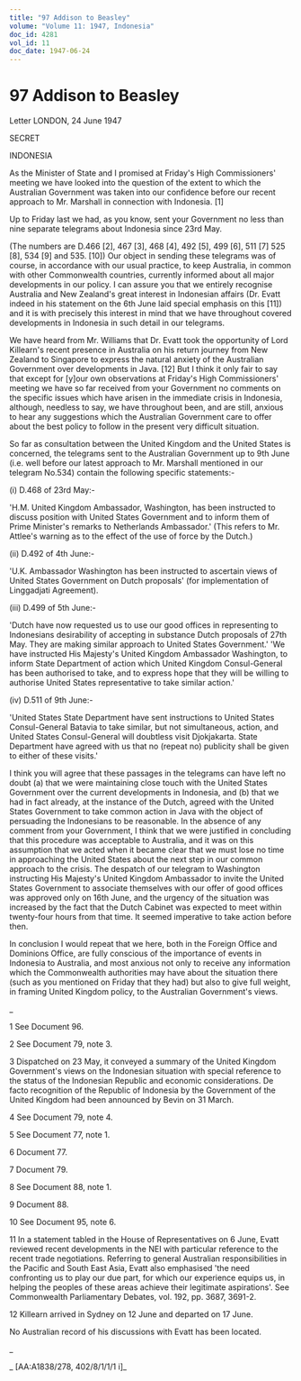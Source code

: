 ```yaml
---
title: "97 Addison to Beasley"
volume: "Volume 11: 1947, Indonesia"
doc_id: 4281
vol_id: 11
doc_date: 1947-06-24
---
```


# 97 Addison to Beasley

Letter LONDON, 24 June 1947

SECRET

INDONESIA

As the Minister of State and I promised at Friday's High Commissioners' meeting we have looked into the question of the extent to which the Australian Government was taken into our confidence before our recent approach to Mr. Marshall in connection with Indonesia. [1]

Up to Friday last we had, as you know, sent your Government no less than nine separate telegrams about Indonesia since 23rd May.

(The numbers are D.466 [2], 467 [3], 468 [4], 492 [5], 499 [6], 511 [7] 525 [8], 534 [9] and 535. [10]) Our object in sending these telegrams was of course, in accordance with our usual practice, to keep Australia, in common with other Commonwealth countries, currently informed about all major developments in our policy. I can assure you that we entirely recognise Australia and New Zealand's great interest in Indonesian affairs (Dr. Evatt indeed in his statement on the 6th June laid special emphasis on this [11]) and it is with precisely this interest in mind that we have throughout covered developments in Indonesia in such detail in our telegrams.

We have heard from Mr. Williams that Dr. Evatt took the opportunity of Lord Killearn's recent presence in Australia on his return journey from New Zealand to Singapore to express the natural anxiety of the Australian Government over developments in Java. [12] But I think it only fair to say that except for [y]our own observations at Friday's High Commissioners' meeting we have so far received from your Government no comments on the specific issues which have arisen in the immediate crisis in Indonesia, although, needless to say, we have throughout been, and are still, anxious to hear any suggestions which the Australian Government care to offer about the best policy to follow in the present very difficult situation.

So far as consultation between the United Kingdom and the United States is concerned, the telegrams sent to the Australian Government up to 9th June (i.e. well before our latest approach to Mr. Marshall mentioned in our telegram No.534) contain the following specific statements:-

(i) D.468 of 23rd May:-

'H.M. United Kingdom Ambassador, Washington, has been instructed to discuss position with United States Government and to inform them of Prime Minister's remarks to Netherlands Ambassador.' (This refers to Mr. Attlee's warning as to the effect of the use of force by the Dutch.)

(ii) D.492 of 4th June:-

'U.K. Ambassador Washington has been instructed to ascertain views of United States Government on Dutch proposals' (for implementation of Linggadjati Agreement).

(iii) D.499 of 5th June:-

'Dutch have now requested us to use our good offices in representing to Indonesians desirability of accepting in substance Dutch proposals of 27th May. They are making similar approach to United States Government.' 'We have instructed His Majesty's United Kingdom Ambassador Washington, to inform State Department of action which United Kingdom Consul-General has been authorised to take, and to express hope that they will be willing to authorise United States representative to take similar action.'

(iv) D.511 of 9th June:-

'United States State Department have sent instructions to United States Consul-General Batavia to take similar, but not simultaneous, action, and United States Consul-General will doubtless visit Djokjakarta. State Department have agreed with us that no (repeat no) publicity shall be given to either of these visits.'

I think you will agree that these passages in the telegrams can have left no doubt (a) that we were maintaining close touch with the United States Government over the current developments in Indonesia, and (b) that we had in fact already, at the instance of the Dutch, agreed with the United States Government to take common action in Java with the object of persuading the Indonesians to be reasonable. In the absence of any comment from your Government, I think that we were justified in concluding that this procedure was acceptable to Australia, and it was on this assumption that we acted when it became clear that we must lose no time in approaching the United States about the next step in our common approach to the crisis. The despatch of our telegram to Washington instructing His Majesty's United Kingdom Ambassador to invite the United States Government to associate themselves with our offer of good offices was approved only on 16th June, and the urgency of the situation was increased by the fact that the Dutch Cabinet was expected to meet within twenty-four hours from that time. It seemed imperative to take action before then.

In conclusion I would repeat that we here, both in the Foreign Office and Dominions Office, are fully conscious of the importance of events in Indonesia to Australia, and most anxious not only to receive any information which the Commonwealth authorities may have about the situation there (such as you mentioned on Friday that they had) but also to give full weight, in framing United Kingdom policy, to the Australian Government's views.

_

1 See Document 96.

2 See Document 79, note 3.

3 Dispatched on 23 May, it conveyed a summary of the United Kingdom Government's views on the Indonesian situation with special reference to the status of the Indonesian Republic and economic considerations. De facto recognition of the Republic of Indonesia by the Government of the United Kingdom had been announced by Bevin on 31 March.

4 See Document 79, note 4.

5 See Document 77, note 1.

6 Document 77.

7 Document 79.

8 See Document 88, note 1.

9 Document 88.

10 See Document 95, note 6.

11 In a statement tabled in the House of Representatives on 6 June, Evatt reviewed recent developments in the NEI with particular reference to the recent trade negotiations. Referring to general Australian responsibilities in the Pacific and South East Asia, Evatt also emphasised 'the need confronting us to play our due part, for which our experience equips us, in helping the peoples of these areas achieve their legitimate aspirations'. See Commonwealth Parliamentary Debates, vol. 192, pp. 3687, 3691-2.

12 Killearn arrived in Sydney on 12 June and departed on 17 June.

No Australian record of his discussions with Evatt has been located.

_

_ [AA:A1838/278, 402/8/1/1/1 i]_
